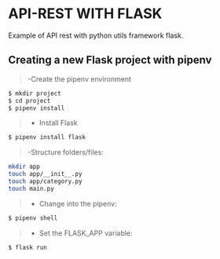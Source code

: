 # API-REST WITH FLASK
Example of API rest with python utils framework flask.

## Creating a new Flask project with pipenv
    
>    -Create the pipenv environment
```bash
$ mkdir project
$ cd project
$ pipenv install
```
    
>    - Install Flask
```bash
$ pipenv install flask
```

>    -Structure folders/files:

```bash
mkdir app
touch app/__init__.py
touch app/category.py
touch main.py
```
>    - Change into the pipenv:

```bash
$ pipenv shell
```
>    - Set the FLASK_APP variable:

```bash
$ flask run
```

